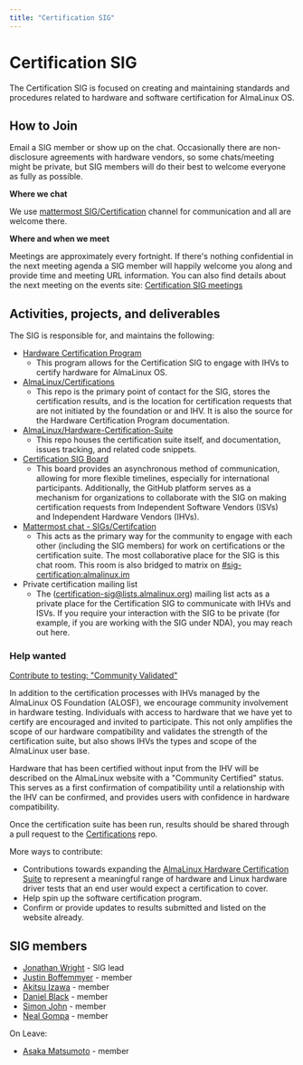 ```yaml
---
title: "Certification SIG"
---
```


# Certification SIG

The Certification SIG is focused on creating and maintaining standards and procedures related to hardware and software certification for AlmaLinux OS.

## How to Join

Email a SIG member or show up on the chat. Occasionally there are non-disclosure agreements with hardware vendors, so some chats/meeting might be private, but SIG members will do their best to welcome everyone as fully as possible.

**Where we chat**

We use [mattermost SIG/Certification](https://chat.almalinux.org/almalinux/channels/sigcertification) channel for communication and all are welcome there.

**Where and when we meet**

Meetings are approximately every fortnight. If there's nothing confidential in the next meeting agenda a SIG member will happily welcome you along and provide time and meeting URL information. You can also find details about the next meeting on the events site: [Certification SIG meetings](https://events.almalinux.org/category/6/)

## Activities, projects, and deliverables

The SIG is responsible for, and maintains the following:

- [Hardware Certification Program](https://almalinux.org/certification/hardware-certification/hardware-certification-program/)
  - This program allows for the Certification SIG to engage with IHVs to certify hardware for AlmaLinux OS.
- [AlmaLinux/Certifications](https://github.com/AlmaLinux/certifications)
  - This repo is the primary point of contact for the SIG, stores the certification results, and is the location for certification requests that are not initiated by the foundation or and IHV. It is also the source for the Hardware Certification Program documentation.
- [AlmaLinux/Hardware-Certification-Suite](https://github.com/AlmaLinux/Hardware-Certification-Suite)
  - This repo houses the certification suite itself, and documentation, issues tracking, and related code snippets.
- [Certification SIG Board](https://github.com/orgs/AlmaLinux/projects/6)
  - This board provides an asynchronous method of communication, allowing for more flexible timelines, especially for international participants. Additionally, the GitHub platform serves as a mechanism for organizations to collaborate with the SIG on making certification requests from Independent Software Vendors (ISVs) and Independent Hardware Vendors (IHVs).
- [Mattermost chat - SIGs/Certifcation](https://chat.almalinux.org/almalinux/channels/sigcertification)
  - This acts as the primary way for the community to engage with each other (including the SIG members) for work on certifications or the certification suite. The most collaborative place for the SIG is this chat room. This room is also bridged to matrix on [#sig-certification:almalinux.im](https://app.almalinux.im/#/room/#sig-certification:almalinux.im)
- Private certification mailing list
  - The ([certification-sig\@lists.almalinux.org](mailto:certification-sig@lists.almalinux.org?subject=updateme)) mailing list acts as a private place for the Certification SIG to communicate with IHVs and ISVs. If you require your interaction with the SIG to be private (for example, if you are working with the SIG under NDA), you may reach out here.

### Help wanted

<u>Contribute to testing: "Community Validated"</u>

In addition to the certification processes with IHVs managed by the AlmaLinux OS Foundation (ALOSF), we encourage community involvement in hardware testing. Individuals with access to hardware that we have yet to certify are encouraged and invited to participate. This not only amplifies the scope of our hardware compatibility and validates the strength of the certification suite, but also shows IHVs the types and scope of the AlmaLinux user base.

Hardware that has been certified without input from the IHV will be described on the AlmaLinux website with a "Community Certified" status. This serves as a first confirmation of compatibility until a relationship with the IHV can be confirmed, and provides users with confidence in hardware compatibility.

Once the certification suite has been run, results should be shared through a pull request to the [Certifications](https://github.com/AlmaLinux/certification-test-results) repo.

More ways to contribute:

- Contributions towards expanding the [AlmaLinux Hardware Certification Suite](https://github.com/AlmaLinux/Hardware-Certification-Suite) to represent a meaningful range of hardware and Linux hardware driver tests that an end user would expect a certification to cover.
- Help spin up the software certification program.
- Confirm or provide updates to results submitted and listed on the website already.

## SIG members

- [Jonathan Wright](mailto:jonathan@almalinux.org) - SIG lead
- [Justin Boffemmyer](mailto:justin.boffemmyer@cybertrust.co.jp) - member
- [Akitsu Izawa](mailto:akitsu.izawa@cybertrust.co.jp) - member
- [Daniel Black](mailto:daniel@mariadb.org) - member
- [Simon John](mailto:sjohn@tuxcare.com) - member
- [Neal Gompa](mailto:ngompa@almalinux.org) - member

On Leave:

- [Asaka Matsumoto](mailto:asaka.matsumoto@cybertrust.co.jp) - member
